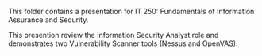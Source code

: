 This folder contains a presentation for IT 250: Fundamentals of Information Assurance and Security.

This presention review the Information Security Analyst role and demonstrates two Vulnerability Scanner tools (Nessus and OpenVAS).
